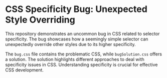 # CSS Specificity Bug: Unexpected Style Overriding

This repository demonstrates an uncommon bug in CSS related to selector specificity.  The bug showcases how a seemingly simple selector can unexpectedly override other styles due to its higher specificity.

The `bug.css` file contains the problematic CSS, while `bugSolution.css` offers a solution. The solution highlights different approaches to deal with specificity issues in CSS.  Understanding specificity is crucial for effective CSS development.